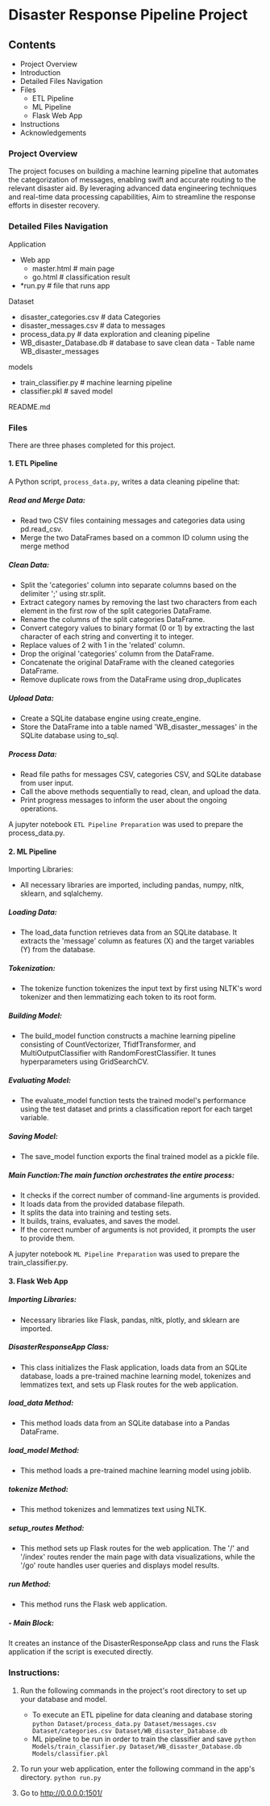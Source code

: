 # Disaster Response Pipeline Project

## Contents
* Project Overview
* Introduction
* Detailed Files Navigation
* Files
    * ETL Pipeline
    * ML Pipeline
    * Flask Web App
* Instructions
* Acknowledgements
 
### Project Overview
The project focuses on building a machine learning pipeline that automates the categorization of messages, enabling swift and accurate routing to the relevant disaster aid. By leveraging advanced data engineering techniques and real-time data processing capabilities, Aim to streamline the response efforts in disester recovery.

### Detailed Files Navigation
Application  

* Web app    
    * master.html # main page    
    * go.html # classification result    
* *run.py # file that runs app    


Dataset    

* disaster_categories.csv # data Categories  
* disaster_messages.csv # data to messages    
* process_data.py # data exploration and cleaning pipeline    
* WB_disaster_Database.db # database to save clean data - Table name WB_disaster_messages    


models   

* train_classifier.py # machine learning pipeline     
* classifier.pkl # saved model     


README.md    

### Files
There are three phases completed for this project. 

#### 1. ETL Pipeline
A Python script, `process_data.py`, writes a data cleaning pipeline that:

##### Read and Merge Data:
- Read two CSV files containing messages and categories data using pd.read_csv.
- Merge the two DataFrames based on a common ID column using the merge method

##### Clean Data:
- Split the 'categories' column into separate columns based on the delimiter ';' using str.split.
- Extract category names by removing the last two characters from each element in the first row of the split categories DataFrame.
- Rename the columns of the split categories DataFrame.
- Convert category values to binary format (0 or 1) by extracting the last character of each string and converting it to integer.
- Replace values of 2 with 1 in the 'related' column.
- Drop the original 'categories' column from the DataFrame.
- Concatenate the original DataFrame with the cleaned categories DataFrame.
- Remove duplicate rows from the DataFrame using drop_duplicates

##### Upload Data:
- Create a SQLite database engine using create_engine.
- Store the DataFrame into a table named 'WB_disaster_messages' in the SQLite database using to_sql.

##### Process Data:
- Read file paths for messages CSV, categories CSV, and SQLite database from user input.
- Call the above methods sequentially to read, clean, and upload the data.
- Print progress messages to inform the user about the ongoing operations.

A jupyter notebook `ETL Pipeline Preparation` was used to prepare the process_data.py.
 
#### 2. ML Pipeline
Importing Libraries: 
- All necessary libraries are imported, including pandas, numpy, nltk, sklearn, and sqlalchemy.

##### Loading Data: 
- The load_data function retrieves data from an SQLite database. It extracts the 'message' column as features (X) and the target variables (Y) from the database.

##### Tokenization: 
- The tokenize function tokenizes the input text by first using NLTK's word tokenizer and then lemmatizing each token to its root form.

##### Building Model: 
- The build_model function constructs a machine learning pipeline consisting of CountVectorizer, TfidfTransformer, and MultiOutputClassifier with RandomForestClassifier. It tunes hyperparameters using GridSearchCV.

##### Evaluating Model: 
- The evaluate_model function tests the trained model's performance using the test dataset and prints a classification report for each target variable.

##### Saving Model: 
- The save_model function exports the final trained model as a pickle file.

##### Main Function:The main function orchestrates the entire process:
- It checks if the correct number of command-line arguments is provided.
- It loads data from the provided database filepath.
- It splits the data into training and testing sets.
- It builds, trains, evaluates, and saves the model.
- If the correct number of arguments is not provided, it prompts the user to provide them.

A jupyter notebook `ML Pipeline Preparation` was used to prepare the train_classifier.py.

#### 3. Flask Web App
##### Importing Libraries: 
- Necessary libraries like Flask, pandas, nltk, plotly, and sklearn are imported.

##### DisasterResponseApp Class: 
- This class initializes the Flask application, loads data from an SQLite database, loads a pre-trained machine learning model, tokenizes and lemmatizes text, and sets up Flask routes for the web application.

##### load_data Method: 
- This method loads data from an SQLite database into a Pandas DataFrame.

##### load_model Method: 
- This method loads a pre-trained machine learning model using joblib.

##### tokenize Method: 
- This method tokenizes and lemmatizes text using NLTK.

##### setup_routes Method: 
- This method sets up Flask routes for the web application. The '/' and '/index' routes render the main page with data visualizations, while the '/go' route handles user queries and displays model results.

##### run Method: 
- This method runs the Flask web application.

##### - Main Block: 
It creates an instance of the DisasterResponseApp class and runs the Flask application if the script is executed directly.


### Instructions:
1. Run the following commands in the project's root directory to set up your database and model.

    - To execute an ETL pipeline for data cleaning and database storing
        `python Dataset/process_data.py Dataset/messages.csv Dataset/categories.csv Dataset/WB_disaster_Database.db`
    - ML pipeline to be run in order to train the classifier and save
        `python Models/train_classifier.py Dataset/WB_disaster_Database.db Models/classifier.pkl`

2. To run your web application, enter the following command in the app's directory.
    `python run.py`

3. Go to http://0.0.0.0:1501/


